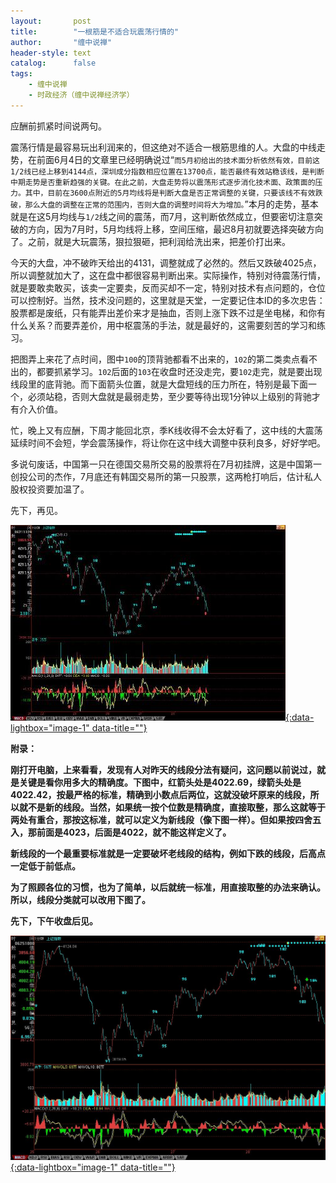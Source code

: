 ```yaml
---
layout:       post
title:        "一根筋是不适合玩震荡行情的"
author:       "缠中说禅"
header-style: text
catalog:      false
tags:
    - 缠中说禅
    - 时政经济（缠中说禅经济学）
---
```


应酬前抓紧时间说两句。



震荡行情是最容易玩出利润来的，但这绝对不适合一根筋思维的人。大盘的中线走势，在前面6月4日的文章里已经明确说过“`而5月初给出的技术面分析依然有效，目前这1/2线已经上移到4144点，深圳成分指数相应位置在13700点，能否最终有效站稳该线，是判断中期走势是否重新趋强的关键。在此之前，大盘走势将以震荡形式逐步消化技术面、政策面的压力。其中，目前在3600点附近的5月均线将是判断大盘是否正常调整的关键，只要该线不有效跌破，那么大盘的调整在正常的范围内，否则大盘的调整时间将大为增加。`”本月的走势，基本就是在这5月均线与`1/2`线之间的震荡，而7月，这判断依然成立，但要密切注意突破的方向，因为7月时，5月均线将上移，空间压缩，最迟8月初就要选择突破方向了。之前，就是大玩震荡，狠拉狠砸，把利润给洗出来，把差价打出来。



今天的大盘，冲不破昨天给出的4131，调整就成了必然的。然后又跌破4025点，所以调整就加大了，这在盘中都很容易判断出来。实际操作，特别对待震荡行情，就是要敢卖敢买，该卖一定要卖，反而买却不一定，特别对技术有点问题的，仓位可以控制好。当然，技术没问题的，这里就是天堂，一定要记住本ID的多次忠告：股票都是废纸，只有能弄出差价来才是抽血，否则上涨下跌不过是坐电梯，和你有什么关系？而要弄差价，用中枢震荡的手法，就是最好的，这需要刻苦的学习和练习。



把图弄上来花了点时间，图中`100`的顶背驰都看不出来的，`102`的第二类卖点看不出的，都要抓紧学习。`102`后面的`103`在收盘时还没走完，要`102`走完，就是要出现线段里的底背驰。而下面箭头位置，就是大盘短线的压力所在，特别是最下面一个，必须站稳，否则大盘就是最弱走势，至少要等待出现1分钟以上级别的背驰才有介入价值。



忙，晚上又有应酬，下周才能回北京，季K线收得不会太好看了，这中线的大震荡延续时间不会短，学会震荡操作，将让你在这中线大调整中获利良多，好好学吧。



多说句废话，中国第一只在德国交易所交易的股票将在7月初挂牌，这是中国第一创投公司的杰作，7月底还有韩国交易所的第一只股票，这两枪打响后，估计私人股权投资要加温了。



先下，再见。



[![](/img/czsc/20070628-0564_1.jpg){:data-lightbox="image-1" data-title=""}](/img/czsc/20070628-0564_1.jpg)



**附录：**



**刚打开电脑，上来看看，发现有人对昨天的线段分法有疑问，这问题以前说过，就是关键是看你用多大的精确度。下图中，红箭头处是4022.69，绿箭头处是4022.42，按最严格的标准，精确到小数点后两位，这就没破坏原来的线段，所以就不是新的线段。当然，如果统一按个位数是精确度，直接取整，那么这就等于两处有重合，那按这标准，就可以定义为新线段（像下图一样）。但如果按四舍五入，那前面是4023，后面是4022，就不能这样定义了。**



**新线段的一个最重要标准就是一定要破坏老线段的结构，例如下跌的线段，后高点一定低于前低点。**



**为了照顾各位的习惯，也为了简单，以后就统一标准，用直接取整的办法来确认。所以，线段分类就可以改用下图了。**



**先下，下午收盘后见。**



[![](/img/czsc/20070628-0564_2.jpg){:data-lightbox="image-1" data-title=""}](/img/czsc/20070628-0564_2.jpg)
